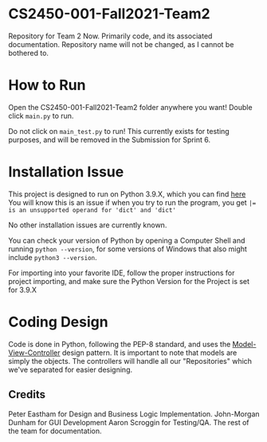 # CS2450-001-Fall2021-Team2
 Repository for Team 2 Now. Primarily code, and its associated documentation. Repository name will not be changed, as I cannot be bothered to.

# How to Run
  Open the CS2450-001-Fall2021-Team2 folder anywhere you want! Double click `main.py` to run.

  Do not click on `main_test.py` to run! This currently exists for testing purposes,
  and will be removed in the Submission for Sprint 6.

# Installation Issue
  This project is designed to run on Python 3.9.X, which you can find [here](https://www.python.org/downloads/release/python-397/)
  You will know this is an issue if when you try to run the program, you get
  `|= is an unsupported operand for 'dict' and 'dict'`

  No other installation issues are currently known.

  You can check your version of Python by opening a Computer Shell and running
  `python --version`, for some versions of Windows that also might include
  `python3 --version`.

  For importing into your favorite IDE, follow the proper instructions for project
  importing, and make sure the Python Version for the Project is set for 3.9.X

# Coding Design
  Code is done in Python, following the PEP-8 standard, and uses the
  [Model-View-Controller](https://en.wikipedia.org/wiki/Model%E2%80%93view%E2%80%93controller)
   design pattern. It is important to note that models are simply the objects.
   The controllers will handle all our "Repositories" which we've separated for
   easier designing.

## Credits
  Peter Eastham for Design and Business Logic Implementation.
  John-Morgan Dunham for GUI Development
  Aaron Scroggin for Testing/QA.
  The rest of the team for documentation.
